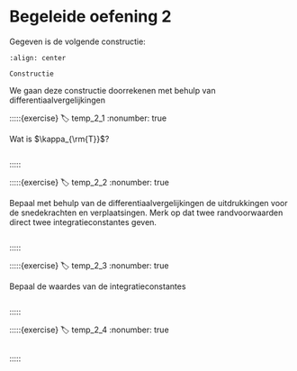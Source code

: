 # Begeleide oefening 2

Gegeven is de volgende constructie:

```{figure} ./lesoefening_data/structure.svg
:align: center

Constructie
```

We gaan deze constructie doorrekenen met behulp van differentiaalvergelijkingen

:::::{exercise}
:label: temp_2_1
:nonumber: true

Wat is $\kappa_{\rm{T}}$?

```{h5p} https://tudelft.h5p.com/content/1292671259091838977/embed
```

:::::

:::::{exercise}
:label: temp_2_2
:nonumber: true

Bepaal met behulp van de differentiaalvergelijkingen de uitdrukkingen voor de snedekrachten en verplaatsingen. Merk op dat twee randvoorwaarden direct twee integratieconstantes geven.

```{h5p} https://tudelft.h5p.com/content/1292671251572754907/embed
```

:::::

:::::{exercise}
:label: temp_2_3
:nonumber: true

Bepaal de waardes van de integratieconstantes

```{h5p} https://tudelft.h5p.com/content/1292671264027013177/embed
```

:::::

:::::{exercise}
:label: temp_2_4
:nonumber: true

```{h5p} https://tudelft.h5p.com/content/1292671266355957267/embed
```

:::::